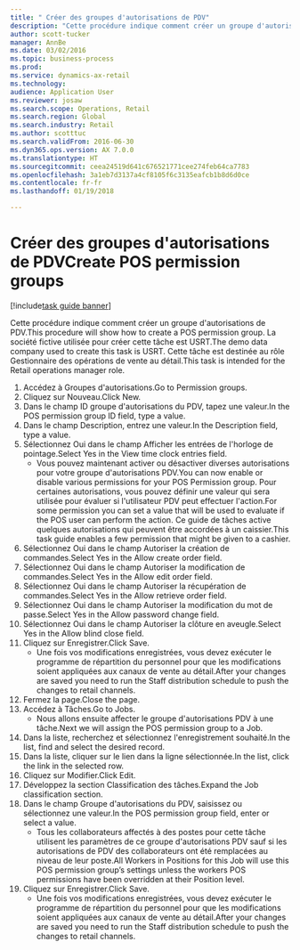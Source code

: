 ```yaml
--- 
title: " Créer des groupes d'autorisations de PDV"
description: "Cette procédure indique comment créer un groupe d'autorisations de PDV."
author: scott-tucker
manager: AnnBe
ms.date: 03/02/2016
ms.topic: business-process
ms.prod: 
ms.service: dynamics-ax-retail
ms.technology: 
audience: Application User
ms.reviewer: josaw
ms.search.scope: Operations, Retail
ms.search.region: Global
ms.search.industry: Retail
ms.author: scotttuc
ms.search.validFrom: 2016-06-30
ms.dyn365.ops.version: AX 7.0.0
ms.translationtype: HT
ms.sourcegitcommit: ceea24519d641c676521771cee274feb64ca7783
ms.openlocfilehash: 3a1eb7d3137a4cf8105f6c3135eafcb1b8d6d0ce
ms.contentlocale: fr-fr
ms.lasthandoff: 01/19/2018

---
```

# <a name="create-pos-permission-groups"></a><span data-ttu-id="0f30f-103"> Créer des groupes d'autorisations de PDV</span><span class="sxs-lookup"><span data-stu-id="0f30f-103">Create POS permission groups</span></span>

[!include[task guide banner](../includes/task-guide-banner.md)]

<span data-ttu-id="0f30f-104">Cette procédure indique comment créer un groupe d'autorisations de PDV.</span><span class="sxs-lookup"><span data-stu-id="0f30f-104">This procedure will show how to create a POS permission group.</span></span> <span data-ttu-id="0f30f-105">La société fictive utilisée pour créer cette tâche est USRT.</span><span class="sxs-lookup"><span data-stu-id="0f30f-105">The demo data company used to create this task is USRT.</span></span> <span data-ttu-id="0f30f-106">Cette tâche est destinée au rôle Gestionnaire des opérations de vente au détail.</span><span class="sxs-lookup"><span data-stu-id="0f30f-106">This task is intended for the Retail operations manager role.</span></span>

1. <span data-ttu-id="0f30f-107">Accédez à Groupes d'autorisations.</span><span class="sxs-lookup"><span data-stu-id="0f30f-107">Go to Permission groups.</span></span>
2. <span data-ttu-id="0f30f-108">Cliquez sur Nouveau.</span><span class="sxs-lookup"><span data-stu-id="0f30f-108">Click New.</span></span>
3. <span data-ttu-id="0f30f-109">Dans le champ ID groupe d'autorisations du PDV, tapez une valeur.</span><span class="sxs-lookup"><span data-stu-id="0f30f-109">In the POS permission group ID field, type a value.</span></span>
4. <span data-ttu-id="0f30f-110">Dans le champ Description, entrez une valeur.</span><span class="sxs-lookup"><span data-stu-id="0f30f-110">In the Description field, type a value.</span></span>
5. <span data-ttu-id="0f30f-111">Sélectionnez Oui dans le champ Afficher les entrées de l'horloge de pointage.</span><span class="sxs-lookup"><span data-stu-id="0f30f-111">Select Yes in the View time clock entries field.</span></span>
    * <span data-ttu-id="0f30f-112">Vous pouvez maintenant activer ou désactiver diverses autorisations pour votre groupe d'autorisations PDV.</span><span class="sxs-lookup"><span data-stu-id="0f30f-112">You can now enable or disable various permissions for your POS Permission group.</span></span> <span data-ttu-id="0f30f-113">Pour certaines autorisations, vous pouvez définir une valeur qui sera utilisée pour évaluer si l'utilisateur PDV peut effectuer l'action.</span><span class="sxs-lookup"><span data-stu-id="0f30f-113">For some permission you can set a value that will be used to evaluate if the POS user can perform the action.</span></span>  <span data-ttu-id="0f30f-114">Ce guide de tâches active quelques autorisations qui peuvent être accordées à un caissier.</span><span class="sxs-lookup"><span data-stu-id="0f30f-114">This task guide enables a few permission that might be given to a cashier.</span></span>  
6. <span data-ttu-id="0f30f-115">Sélectionnez Oui dans le champ Autoriser la création de commandes.</span><span class="sxs-lookup"><span data-stu-id="0f30f-115">Select Yes in the Allow create order field.</span></span>
7. <span data-ttu-id="0f30f-116">Sélectionnez Oui dans le champ Autoriser la modification de commandes.</span><span class="sxs-lookup"><span data-stu-id="0f30f-116">Select Yes in the Allow edit order field.</span></span>
8. <span data-ttu-id="0f30f-117">Sélectionnez Oui dans le champ Autoriser la récupération de commandes.</span><span class="sxs-lookup"><span data-stu-id="0f30f-117">Select Yes in the Allow retrieve order field.</span></span>
9. <span data-ttu-id="0f30f-118">Sélectionnez Oui dans le champ Autoriser la modification du mot de passe.</span><span class="sxs-lookup"><span data-stu-id="0f30f-118">Select Yes in the Allow password change field.</span></span>
10. <span data-ttu-id="0f30f-119">Sélectionnez Oui dans le champ Autoriser la clôture en aveugle.</span><span class="sxs-lookup"><span data-stu-id="0f30f-119">Select Yes in the Allow blind close field.</span></span>
11. <span data-ttu-id="0f30f-120">Cliquez sur Enregistrer.</span><span class="sxs-lookup"><span data-stu-id="0f30f-120">Click Save.</span></span>
    * <span data-ttu-id="0f30f-121">Une fois vos modifications enregistrées, vous devez exécuter le programme de répartition du personnel pour que les modifications soient appliquées aux canaux de vente au détail.</span><span class="sxs-lookup"><span data-stu-id="0f30f-121">After your changes are saved you need to run the Staff distribution schedule to push the changes to retail channels.</span></span>  
12. <span data-ttu-id="0f30f-122">Fermez la page.</span><span class="sxs-lookup"><span data-stu-id="0f30f-122">Close the page.</span></span>
13. <span data-ttu-id="0f30f-123">Accédez à Tâches.</span><span class="sxs-lookup"><span data-stu-id="0f30f-123">Go to Jobs.</span></span>
    * <span data-ttu-id="0f30f-124">Nous allons ensuite affecter le groupe d'autorisations PDV à une tâche.</span><span class="sxs-lookup"><span data-stu-id="0f30f-124">Next we will assign the POS permission group to a Job.</span></span>  
14. <span data-ttu-id="0f30f-125">Dans la liste, recherchez et sélectionnez l'enregistrement souhaité.</span><span class="sxs-lookup"><span data-stu-id="0f30f-125">In the list, find and select the desired record.</span></span>
15. <span data-ttu-id="0f30f-126">Dans la liste, cliquer sur le lien dans la ligne sélectionnée.</span><span class="sxs-lookup"><span data-stu-id="0f30f-126">In the list, click the link in the selected row.</span></span>
16. <span data-ttu-id="0f30f-127">Cliquez sur Modifier.</span><span class="sxs-lookup"><span data-stu-id="0f30f-127">Click Edit.</span></span>
17. <span data-ttu-id="0f30f-128">Développez la section Classification des tâches.</span><span class="sxs-lookup"><span data-stu-id="0f30f-128">Expand the Job classification section.</span></span>
18. <span data-ttu-id="0f30f-129">Dans le champ Groupe d'autorisations du PDV, saisissez ou sélectionnez une valeur.</span><span class="sxs-lookup"><span data-stu-id="0f30f-129">In the POS permission group field, enter or select a value.</span></span>
    * <span data-ttu-id="0f30f-130">Tous les collaborateurs affectés à des postes pour cette tâche utilisent les paramètres de ce groupe d'autorisations PDV sauf si les autorisations de PDV des collaborateurs ont été remplacées au niveau de leur poste.</span><span class="sxs-lookup"><span data-stu-id="0f30f-130">All Workers in Positions for this Job will use this POS permission group’s settings unless the workers POS permissions have been overridden at their Position level.</span></span>  
19. <span data-ttu-id="0f30f-131">Cliquez sur Enregistrer.</span><span class="sxs-lookup"><span data-stu-id="0f30f-131">Click Save.</span></span>
    * <span data-ttu-id="0f30f-132">Une fois vos modifications enregistrées, vous devez exécuter le programme de répartition du personnel pour que les modifications soient appliquées aux canaux de vente au détail.</span><span class="sxs-lookup"><span data-stu-id="0f30f-132">After your changes are saved you need to run the Staff distribution schedule to push the changes to retail channels.</span></span>  


